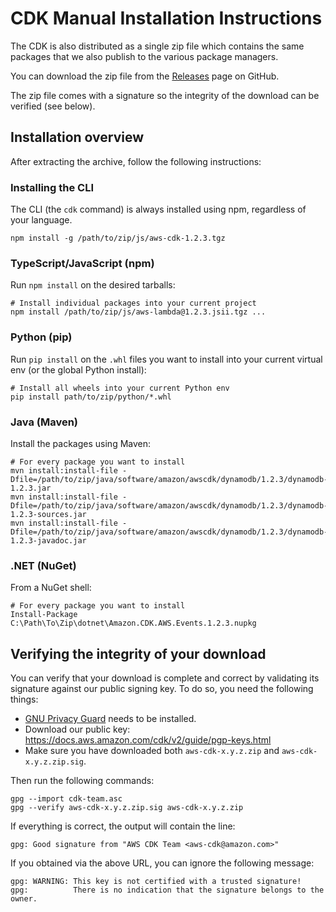 # CDK Manual Installation Instructions

The CDK is also distributed as a single zip file which contains the
same packages that we also publish to the various package managers.

You can download the zip file from the
[Releases](http://github.com/aws/aws-cdk/releases) page on GitHub.

The zip file comes with a signature so the integrity of the download
can be verified (see below).

## Installation overview

After extracting the archive, follow the following instructions:

### Installing the CLI

The CLI (the `cdk` command) is always installed using npm, regardless of your language.

```
npm install -g /path/to/zip/js/aws-cdk-1.2.3.tgz
```

### TypeScript/JavaScript (npm)

Run `npm install` on the desired tarballs:

```
# Install individual packages into your current project
npm install /path/to/zip/js/aws-lambda@1.2.3.jsii.tgz ...
```

### Python (pip)

Run `pip install` on the `.whl` files you want to install into your current virtual
env (or the global Python install):

```
# Install all wheels into your current Python env
pip install path/to/zip/python/*.whl
```

### Java (Maven)

Install the packages using Maven:

```
# For every package you want to install
mvn install:install-file -Dfile=/path/to/zip/java/software/amazon/awscdk/dynamodb/1.2.3/dynamodb-1.2.3.jar
mvn install:install-file -Dfile=/path/to/zip/java/software/amazon/awscdk/dynamodb/1.2.3/dynamodb-1.2.3-sources.jar
mvn install:install-file -Dfile=/path/to/zip/java/software/amazon/awscdk/dynamodb/1.2.3/dynamodb-1.2.3-javadoc.jar
```

### .NET (NuGet)

From a NuGet shell:

```
# For every package you want to install
Install-Package C:\Path\To\Zip\dotnet\Amazon.CDK.AWS.Events.1.2.3.nupkg
```


## Verifying the integrity of your download

You can verify that your download is complete and correct by validating
its signature against our public signing key. To do so, you need
the following things:

* [GNU Privacy Guard](https://gnupg.org/) needs to be installed.
* Download our public key: https://docs.aws.amazon.com/cdk/v2/guide/pgp-keys.html
* Make sure you have downloaded both `aws-cdk-x.y.z.zip`
  and `aws-cdk-x.y.z.zip.sig`.

Then run the following commands:

```shell
gpg --import cdk-team.asc
gpg --verify aws-cdk-x.y.z.zip.sig aws-cdk-x.y.z.zip
```

If everything is correct, the output will contain the line:

```
gpg: Good signature from "AWS CDK Team <aws-cdk@amazon.com>"
```

If you obtained via the above URL, you can ignore the following message:

```
gpg: WARNING: This key is not certified with a trusted signature!
gpg:          There is no indication that the signature belongs to the owner.
```

